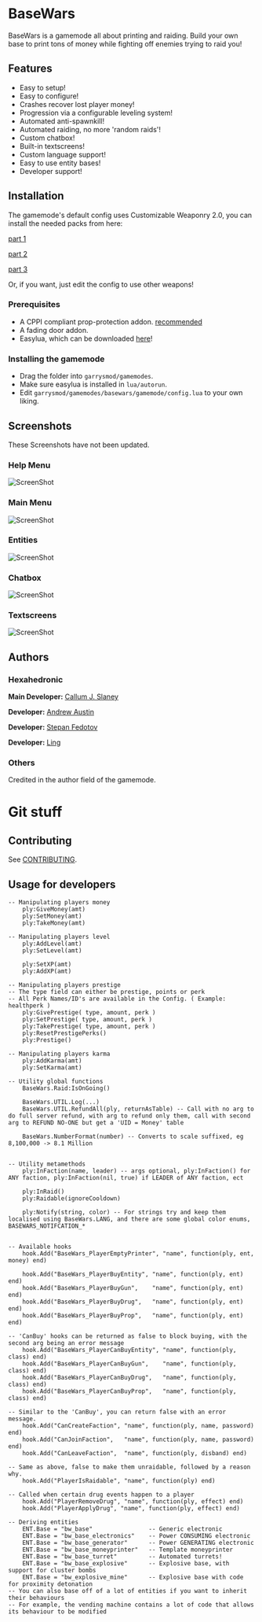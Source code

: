 # BaseWars
BaseWars is a gamemode all about printing and raiding. Build your own base to print tons of money while fighting off enemies trying to raid you!

## Features

* Easy to setup!
* Easy to configure!
* Crashes recover lost player money!
* Progression via a configurable leveling system!
* Automated anti-spawnkill!
* Automated raiding, no more 'random raids'!
* Custom chatbox!
* Built-in textscreens!
* Custom language support!
* Easy to use entity bases!
* Developer support!


## Installation

The gamemode's default config uses Customizable Weaponry 2.0, you can install the needed packs from here:

[part 1](https://steamcommunity.com/sharedfiles/filedetails/?id=349050451)

[part 2](https://steamcommunity.com/sharedfiles/filedetails/?id=358608166)

[part 3](https://steamcommunity.com/sharedfiles/filedetails/?id=359830105)

Or, if you want, just edit the config to use other weapons!

### Prerequisites
* A CPPI compliant prop-protection addon. [recommended](https://github.com/FPtje/Falcos-Prop-protection)
* A fading door addon.
* Easylua, which can be downloaded [here](https://github.com/Noiwex/luadev/blob/master/lua/autorun/easylua.lua)!

### Installing the gamemode
* Drag the folder into ```garrysmod/gamemodes```.
* Make sure easylua is installed in ```lua/autorun```.
* Edit ```garrysmod/gamemodes/basewars/gamemode/config.lua``` to your own liking.

## Screenshots

These Screenshots have not been updated.

### Help Menu
![ScreenShot](http://puu.sh/mALs7/ad13259bff.jpg)
### Main Menu
![ScreenShot](http://puu.sh/mALv7/eefc81fe95.jpg)
### Entities
![ScreenShot](http://puu.sh/mALDK/b199a75830.jpg)
### Chatbox
![ScreenShot](http://puu.sh/mANRz/5577d91aa3.jpg)
### Textscreens
![ScreenShot](http://puu.sh/mAOmT/370b971f4f.jpg)

## Authors

### Hexahedronic

  **Main Developer:** [Callum J. Slaney](mailto:q2f2@hexahedron.pw)

  **Developer:** [Andrew Austin](mailto:ghosty.hexahedronic@gmail.com)

  **Developer:** [Stepan Fedotov](mailto:admin@futuretechs.eu)

  **Developer:** [Ling](mailto:ling@hexahedron.pw)

### Others

  Credited in the author field of the gamemode.

# Git stuff

## Contributing

See [CONTRIBUTING](CONTRIBUTING.md).

## Usage for developers

```
-- Manipulating players money
	ply:GiveMoney(amt)
	ply:SetMoney(amt)
	ply:TakeMoney(amt)

-- Manipulating players level
	ply:AddLevel(amt)
	ply:SetLevel(amt)

	ply:SetXP(amt)
	ply:AddXP(amt)

-- Manipulating players prestige
-- The type field can either be prestige, points or perk
-- All Perk Names/ID's are available in the Config. ( Example: healthperk )
	ply:GivePrestige( type, amount, perk )
	ply:SetPrestige( type, amount, perk )
	ply:TakePrestige( type, amount, perk )
	ply:ResetPrestigePerks()
	ply:Prestige()

-- Manipulating players karma
	ply:AddKarma(amt)
	ply:SetKarma(amt)

-- Utility global functions
	BaseWars.Raid:IsOnGoing()

	BaseWars.UTIL.Log(...)
	BaseWars.UTIL.RefundAll(ply, returnAsTable) -- Call with no arg to do full server refund, with arg to refund only them, call with second arg to REFUND NO-ONE but get a 'UID = Money' table

	BaseWars.NumberFormat(number) -- Converts to scale suffixed, eg 8,100,000 -> 8.1 Million


-- Utility metamethods
	ply:InFaction(name, leader) -- args optional, ply:InFaction() for ANY faction, ply:InFaction(nil, true) if LEADER of ANY faction, ect

	ply:InRaid()
	ply:Raidable(ignoreCooldown)

	ply:Notify(string, color) -- For strings try and keep them localised using BaseWars.LANG, and there are some global color enums, BASEWARS_NOTIFCATION_*


-- Available hooks
	hook.Add("BaseWars_PlayerEmptyPrinter", "name", function(ply, ent, money) end)

	hook.Add("BaseWars_PlayerBuyEntity", "name", function(ply, ent) end)
	hook.Add("BaseWars_PlayerBuyGun",    "name", function(ply, ent) end)
	hook.Add("BaseWars_PlayerBuyDrug",   "name", function(ply, ent) end)
	hook.Add("BaseWars_PlayerBuyProp",   "name", function(ply, ent) end)

-- 'CanBuy' hooks can be returned as false to block buying, with the second arg being an error message
	hook.Add("BaseWars_PlayerCanBuyEntity", "name", function(ply, class) end)
	hook.Add("BaseWars_PlayerCanBuyGun",    "name", function(ply, class) end)
	hook.Add("BaseWars_PlayerCanBuyDrug",   "name", function(ply, class) end)
	hook.Add("BaseWars_PlayerCanBuyProp",   "name", function(ply, class) end)

-- Similar to the 'CanBuy', you can return false with an error message.
	hook.Add("CanCreateFaction", "name", function(ply, name, password) end)
	hook.Add("CanJoinFaction",   "name", function(ply, name, password) end)
	hook.Add("CanLeaveFaction",  "name", function(ply, disband) end)

-- Same as above, false to make them unraidable, followed by a reason why.
	hook.Add("PlayerIsRaidable", "name", function(ply) end)

-- Called when certain drug events happen to a player
	hook.Add("PlayerRemoveDrug", "name", function(ply, effect) end)
	hook.Add("PlayerApplyDrug", "name", function(ply, effect) end)

-- Deriving entities
	ENT.Base = "bw_base"                -- Generic electronic
	ENT.Base = "bw_base_electronics"    -- Power CONSUMING electronic
	ENT.Base = "bw_base_generator"      -- Power GENERATING electronic
	ENT.Base = "bw_base_moneyprinter"   -- Template moneyprinter
	ENT.Base = "bw_base_turret"         -- Automated turrets!
	ENT.Base = "bw_base_explosive"      -- Explosive base, with support for cluster bombs
	ENT.Base = "bw_explosive_mine"      -- Explosive base with code for proximity detonation
-- You can also base off of a lot of entities if you want to inherit their behaviours
-- For example, the vending machine contains a lot of code that allows its behaviour to be modified
```

